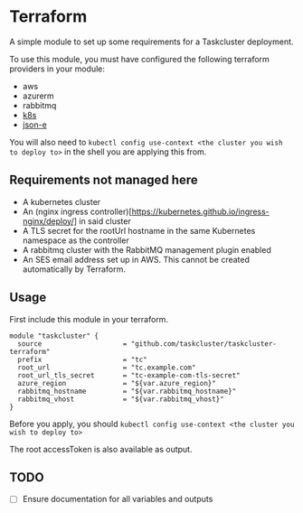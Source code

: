 # Terraform

A simple module to set up some requirements for a Taskcluster deployment.

To use this module, you must have configured the following terraform providers
in your module:

- aws
- azurerm
- rabbitmq
- [k8s](https://github.com/ericchiang/terraform-provider-k8s)
- [json-e](https://github.com/taskcluster/terraform-provider-jsone)

You will also need to `kubectl config use-context <the cluster you wish to deploy to>`
in the shell you are applying this from.

## Requirements not managed here

- A kubernetes cluster
- An (nginx ingress controller)[https://kubernetes.github.io/ingress-nginx/deploy/] in said cluster
- A TLS secret for the rootUrl hostname in the same Kubernetes namespace as the controller
- A rabbitmq cluster with the RabbitMQ management plugin enabled
- An SES email address set up in AWS. This cannot be created automatically by Terraform.

## Usage

First include this module in your terraform.

```hcl
module "taskcluster" {
  source                    = "github.com/taskcluster/taskcluster-terraform"
  prefix                    = "tc"
  root_url                  = "tc.example.com"
  root_url_tls_secret       = "tc-example-com-tls-secret"
  azure_region              = "${var.azure_region}"
  rabbitmq_hostname         = "${var.rabbitmq_hostname}"
  rabbitmq_vhost            = "${var.rabbitmq_vhost}"
}
```

Before you apply, you should `kubectl config use-context <the cluster you wish to deploy to>`

The root accessToken is also available as output.

## TODO

- [ ] Ensure documentation for all variables and outputs
